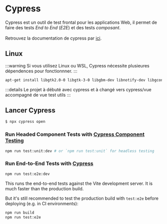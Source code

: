 # Cypress

Cypress est un outil de test frontal pour les applications Web, il permet de faire des tests _End to End_ (_E2E_) et des tests _composant_.
<br/>
<br/>
Retrouvez la documentation de cypress par [<ins>ici</ins>](https://docs.cypress.io/guides/overview/why-cypress).

## Linux

:::warning
Si vous utilisez Linux ou WSL, Cypress nécessite plusieures dépendences pour fonctionnner.
:::

```sh
apt-get install libgtk2.0-0 libgtk-3-0 libgbm-dev libnotify-dev libgconf-2-4 libnss3 libxss1 libasound2 libxtst6 xauth xvfb
```

:::details
Le projet à débuté avec cypress et à changé vers cypress/vue accompagné de vue test utils
:::

## Lancer Cypress

```sh
$ npx cypress open
```

### Run Headed Component Tests with [Cypress Component Testing](https://on.cypress.io/component)

```sh
npm run test:unit:dev # or `npm run test:unit` for headless testing
```

### Run End-to-End Tests with [Cypress](https://www.cypress.io/)

```sh
npm run test:e2e:dev
```

This runs the end-to-end tests against the Vite development server.
It is much faster than the production build.

But it's still recommended to test the production build with `test:e2e` before deploying (e.g. in CI environments):

```sh
npm run build
npm run test:e2e
```
